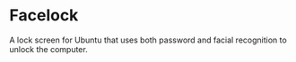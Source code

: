 Facelock
========

A lock screen for Ubuntu that uses both password and facial recognition to unlock the computer.